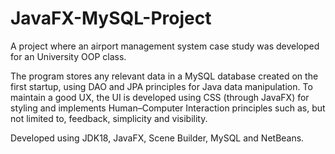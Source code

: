 # JavaFX-MySQL-Project

A project where an airport management system case study was developed for an University OOP class.

The program stores any relevant data in a MySQL database created on the first startup, using DAO and JPA principles for Java data manipulation.
To maintain a good UX, the UI is developed using CSS (through JavaFX) for styling and implements Human–Computer Interaction principles such as, but not limited to, feedback, simplicity and visibility.

Developed using JDK18, JavaFX, Scene Builder, MySQL and NetBeans.
